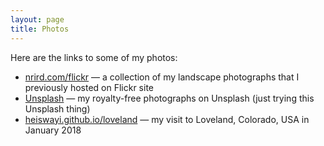 ```yaml
---
layout: page
title: Photos
---
```


Here are the links to some of my photos:

- [nrird.com/flickr](https://nrird.com/flickr) — a collection of my landscape photographs that I previously hosted on Flickr site
- [Unsplash](https://unsplash.com/@heiswayi_nrird) — my royalty-free photographs on Unsplash (just trying this Unsplash thing)
- [heiswayi.github.io/loveland](https://heiswayi.github.io/loveland/) — my visit to Loveland, Colorado, USA in January 2018